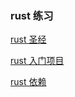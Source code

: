 ### rust 练习

[rust 圣经](https://course.rs/about-book.html)

[rust 入门项目](https://www.cnblogs.com/ishenghuo/p/15836369.html)

[rust 依赖](https://crates.io/)
